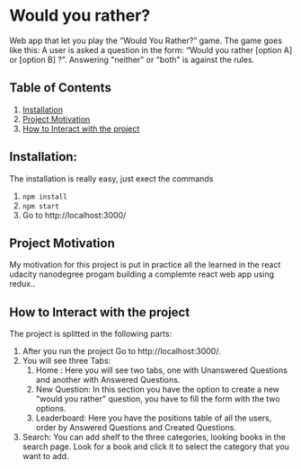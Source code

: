 # Would you rather? 
Web app that let you play the “Would You Rather?” game. The game goes like this: A user is asked a question in the form: “Would you rather [option A] or [option B] ?”. Answering "neither" or "both" is against the rules.


## Table of Contents
1. [Installation](#installation)
2. [Project Motivation](#project-motivation)
4. [How to Interact with the project](#how-to-interact-with-the-project)

## Installation:
The installation is really easy, just exect the commands
1. ```npm install```
2. ```npm start```
3. Go to http://localhost:3000/

## Project Motivation
My motivation for this project is put in practice all the learned in the react udacity nanodegree progam building a complemte react web app using redux.. 

## How to Interact with the project
The project is splitted in the following parts: 
1. After you run the project Go to http://localhost:3000/. 
2. You will see three Tabs: 
    1. Home : Here you will see two tabs, one with Unanswered Questions and another with Answered Questions.
    2. New Question: In this section you have the option to create a new "would you rather" question, you have to fill the form with the two options.
    3. Leaderboard: Here you have the positions table of all the users, order by Answered Questions and Created Questions.
3. Search: You can add shelf to the three categories, looking books in the search page. Look for a book and click it to select the category that you want to add. 